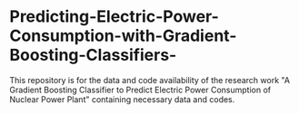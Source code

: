 # Predicting-Electric-Power-Consumption-with-Gradient-Boosting-Classifiers-
This repository is for the data and code availability of the research work "A Gradient Boosting Classifier to Predict Electric Power Consumption of Nuclear Power Plant" containing necessary data and codes.

